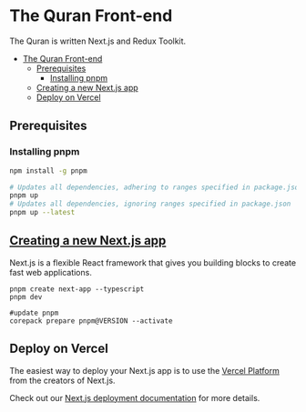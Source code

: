 # The Quran Front-end
The Quran is written Next.js and Redux Toolkit.


- [The Quran Front-end](#the-quran-front-end)
  - [Prerequisites](#prerequisites)
    - [Installing pnpm](#installing-pnpm)
  - [Creating a new Next.js app](#creating-a-new-nextjs-app)
  - [Deploy on Vercel](#deploy-on-vercel)

## Prerequisites
### Installing pnpm
```sh
npm install -g pnpm

# Updates all dependencies, adhering to ranges specified in package.json
pnpm up
# Updates all dependencies, ignoring ranges specified in package.json
pnpm up --latest
```

## [Creating a new Next.js app](https://github.com/mehradi-github/ref-portfolio#install-nextjs)
Next.js is a flexible React framework that gives you building blocks to create fast web applications. 
```
pnpm create next-app --typescript
pnpm dev

#update pnpm
corepack prepare pnpm@VERSION --activate
```


## Deploy on Vercel

The easiest way to deploy your Next.js app is to use the [Vercel Platform](https://vercel.com/new?utm_medium=default-template&filter=next.js&utm_source=create-next-app&utm_campaign=create-next-app-readme) from the creators of Next.js.

Check out our [Next.js deployment documentation](https://nextjs.org/docs/deployment) for more details.